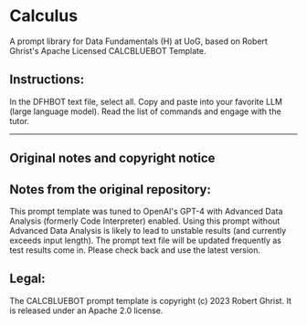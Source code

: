 # Calculus
A prompt library for Data Fundamentals (H) at UoG, based on Robert Ghrist's Apache Licensed CALCBLUEBOT Template.

## Instructions:
   In the DFHBOT text file, select all.
   Copy and paste into your favorite LLM (large language model).
   Read the list of commands and engage with the tutor.

---
## Original notes and copyright notice

## Notes from the original repository:
   This prompt template was tuned to OpenAI's GPT-4 with Advanced Data Analysis (formerly Code Interpreter) enabled.
   Using this prompt without Advanced Data Analysis is likely to lead to unstable results (and currently exceeds input length).
   The prompt text file will be updated frequently as test results come in. Please check back and use the latest version.

## Legal:
   The CALCBLUEBOT prompt template is copyright (c) 2023 Robert Ghrist.
   It is released under an Apache 2.0 license.
